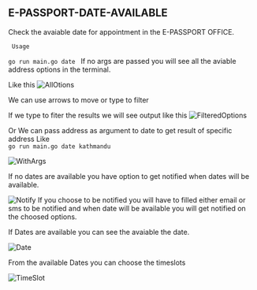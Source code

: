 ## E-PASSPORT-DATE-AVAILABLE

Check the avaiable date for appointment in the E-PASSPORT OFFICE.

`` Usage``
 
 ```go run main.go date ``` 
 If no args are passed you will see all the aviable address options in the terminal. 

 Like this 
 ![AllOtions](https://github.com/ErKiran/nepal-e-passport-date/blob/master/docs/allOptions.png)

 We can use arrows to move or type to filter 

 If we type to fiter the results we will see output like this 
![FilteredOptions](https://github.com/ErKiran/nepal-e-passport-date/blob/master/docs/filteredOptions.png)

Or We can pass address as argument to date to get result of specific address 
Like   
```go run main.go date kathmandu```

![WithArgs](https://github.com/ErKiran/nepal-e-passport-date/blob/master/docs/withArgs.png)

 If no dates are available you have option to get notified when dates will be available. 

![Notify](https://github.com/ErKiran/nepal-e-passport-date/blob/master/docs/notifyMe.png)
 If you choose to be notified you will have to filled either email or sms to be notified and when date will be available you will get notified on the choosed options.

If Dates are available you can see the avaiable the date.

![Date](https://github.com/ErKiran/nepal-e-passport-date/blob/master/docs/date.png)

From the available Dates you can choose the timeslots

![TimeSlot](https://github.com/ErKiran/nepal-e-passport-date/blob/master/docs/timeSlot.png)